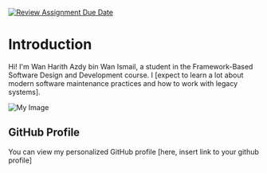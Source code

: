 [![Review Assignment Due Date](https://classroom.github.com/assets/deadline-readme-button-22041afd0340ce965d47ae6ef1cefeee28c7c493a6346c4f15d667ab976d596c.svg)](https://classroom.github.com/a/LQr4ft17)
# Introduction
Hi! I'm Wan Harith Azdy bin Wan Ismail, a student in the Framework-Based Software Design and Development course. 
I [expect to learn a lot about modern software maintenance practices and how to work with legacy systems].

![My Image]([image.jpg](https://github.com/SoftwareMaintenanceEvolution/tutorial-1-WanHarithAzdy/blob/a7ea6362e87a60521dad8264dfcfbd38011b0b4c/image.jpg))  <!-- Link to the uploaded image -->

## GitHub Profile

You can view my personalized GitHub profile [here, insert link to your github profile]

